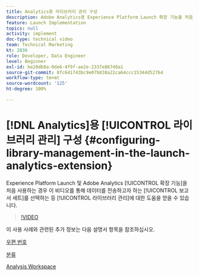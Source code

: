 ```yaml
---
title: Analytics용 라이브러리 관리 구성
description: Adobe Analytics용 Experience Platform Launch 확장 기능을 처음 사용하는 경우 이 비디오를 통해 데이터를 전송하고자 하는 보고서 세트를 선택하는 등 구성의 라이브러리 관리 부분에 대한 도움을 얻을 수 있습니다.
feature: Launch Implementation
topics: null
activity: implement
doc-type: technical video
team: Technical Marketing
kt: 2836
role: Developer, Data Engineer
level: Beginner
exl-id: be28db8a-0de6-4f9f-ae2e-2337e86740a1
source-git-commit: 8fc641743bc9e07b838a22ca64ccc15344d52764
workflow-type: tm+mt
source-wordcount: '125'
ht-degree: 100%

---
```


# [!DNL Analytics]용 [!UICONTROL 라이브러리 관리] 구성 {#configuring-library-management-in-the-launch-analytics-extension}

Experience Platform Launch 및 Adobe Analytics [!UICONTROL 확장 기능]을 처음 사용하는 경우 이 비디오를 통해 데이터를 전송하고자 하는 [!UICONTROL 보고서 세트]를 선택하는 등 [!UICONTROL 라이브러리 관리]에 대한 도움을 얻을 수 있습니다.

>[!VIDEO](https://video.tv.adobe.com/v/27092/?quality=12&learn=on)

이 사용 사례와 관련된 추가 정보는 다음 설명서 항목을 참조하십시오.

[우편 번호](https://experienceleague.adobe.com/docs/analytics/components/dimensions/zip-code.html?lang=ko)

[분류](https://experienceleague.adobe.com/docs/analytics/components/classifications/c-classifications.html)

[Analysis Workspace](https://experienceleague.adobe.com/docs/analytics/analyze/analysis-workspace/analysis-workspace-features.html)
